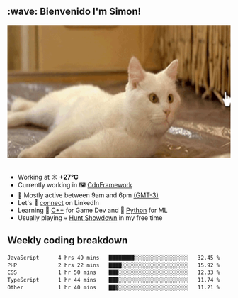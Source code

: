<h2>:wave: <b>Bienvenido I'm Simon!&nbsp;</b></h2>

<section>
  <img src="./static/banner.gif" height=300 width=1000>
</section>

<br>

<ul>
  <li>
		<!--START_SECTION:weather-->
		Working at <b>☀️   +27°C</b>
		<!--END_SECTION:weather-->
  </li>
  <li>
    Currently working in 🖼️&nbsp;<a href=https://github.com/snapverse/cdn-framework target=_blank>CdnFramework</a>
  </li>
  <li>
    🚩 Mostly active between 9am and 6pm <a href=https://onlinealarmkur.com/world/es target=_blank>(GMT-3)</a>
  </li>
  <li>
    Let's 🔗&nbsp;<a href=https://www.linkedin.com/in/itsimmons target=_blank>connect</a> on LinkedIn
  </li>
  <li>
    Learning 👴&nbsp;<a href=https://images3.memedroid.com/images/UPLOADED755/65f2bce6734f6.webp target=_blank>C++</a> for Game Dev and 🐍&nbsp;<a href=https://qph.cf2.quoracdn.net/main-qimg-4472b6229cb75bf66ab531f3ebd4f975-lq target=_blank>Python</a> for ML
  </li>
  <li>
    Usually playing 💀&nbsp;<a href=https://www.huntshowdown.com target=_blank>Hunt Showdown</a> in my free time
  </li>
</ul>

<h2><b>Weekly coding breakdown </b></h2>

<!--START_SECTION:waka-->

```txt
JavaScript      4 hrs 49 mins   ████████░░░░░░░░░░░░░░░░░   32.45 %
PHP             2 hrs 22 mins   ████░░░░░░░░░░░░░░░░░░░░░   15.92 %
CSS             1 hr 50 mins    ███░░░░░░░░░░░░░░░░░░░░░░   12.33 %
TypeScript      1 hr 44 mins    ███░░░░░░░░░░░░░░░░░░░░░░   11.74 %
Other           1 hr 40 mins    ██▓░░░░░░░░░░░░░░░░░░░░░░   11.21 %
```

<!--END_SECTION:waka-->

